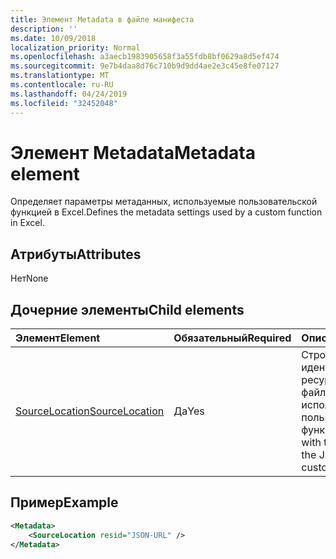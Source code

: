```yaml
---
title: Элемент Metadata в файле манифеста
description: ''
ms.date: 10/09/2018
localization_priority: Normal
ms.openlocfilehash: a3aecb1983905658f3a55fdb8bf0629a8d5ef474
ms.sourcegitcommit: 9e7b4daa8d76c710b9d9dd4ae2e3c45e8fe07127
ms.translationtype: MT
ms.contentlocale: ru-RU
ms.lasthandoff: 04/24/2019
ms.locfileid: "32452048"
---
```

# <a name="metadata-element"></a><span data-ttu-id="c07ef-102">Элемент Metadata</span><span class="sxs-lookup"><span data-stu-id="c07ef-102">Metadata element</span></span>

<span data-ttu-id="c07ef-103">Определяет параметры метаданных, используемые пользовательской функцией в Excel.</span><span class="sxs-lookup"><span data-stu-id="c07ef-103">Defines the metadata settings used by a custom function in Excel.</span></span>

## <a name="attributes"></a><span data-ttu-id="c07ef-104">Атрибуты</span><span class="sxs-lookup"><span data-stu-id="c07ef-104">Attributes</span></span>

<span data-ttu-id="c07ef-105">Нет</span><span class="sxs-lookup"><span data-stu-id="c07ef-105">None</span></span>

## <a name="child-elements"></a><span data-ttu-id="c07ef-106">Дочерние элементы</span><span class="sxs-lookup"><span data-stu-id="c07ef-106">Child elements</span></span>

|  <span data-ttu-id="c07ef-107">Элемент</span><span class="sxs-lookup"><span data-stu-id="c07ef-107">Element</span></span>  |  <span data-ttu-id="c07ef-108">Обязательный</span><span class="sxs-lookup"><span data-stu-id="c07ef-108">Required</span></span>  |  <span data-ttu-id="c07ef-109">Описание</span><span class="sxs-lookup"><span data-stu-id="c07ef-109">Description</span></span>  |
|:-----|:-----|:-----|
|  [<span data-ttu-id="c07ef-110">SourceLocation</span><span class="sxs-lookup"><span data-stu-id="c07ef-110">SourceLocation</span></span>](customfunctionssourcelocation.md)  |  <span data-ttu-id="c07ef-111">Да</span><span class="sxs-lookup"><span data-stu-id="c07ef-111">Yes</span></span>  | <span data-ttu-id="c07ef-112">Строка с идентификатором ресурса JSON-файла, используемого пользовательскими функциями.</span><span class="sxs-lookup"><span data-stu-id="c07ef-112">String with the resource id of the JSON file used by custom functions.</span></span> |

## <a name="example"></a><span data-ttu-id="c07ef-113">Пример</span><span class="sxs-lookup"><span data-stu-id="c07ef-113">Example</span></span>

```xml
<Metadata>
    <SourceLocation resid="JSON-URL" />
</Metadata>
```
